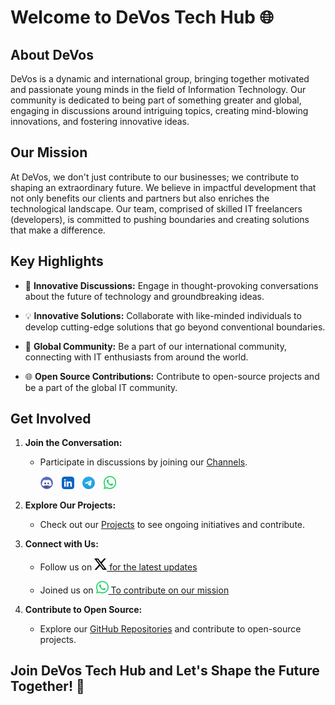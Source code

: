 <a href="https://github.com/DeVos0/DeVos0/blob/main/styles.css"></a>
# Welcome to DeVos Tech Hub 🌐

## About DeVos <a name="about-devos"></a>

DeVos is a dynamic and international group, bringing together motivated and passionate young minds in the field of Information Technology. Our community is dedicated to being part of something greater and global, engaging in discussions around intriguing topics, creating mind-blowing innovations, and fostering innovative ideas.

## Our Mission <a name="our-mission"></a>

At DeVos, we don't just contribute to our businesses; we contribute to shaping an extraordinary future. We believe in impactful development that not only benefits our clients and partners but also enriches the technological landscape. Our team, comprised of skilled IT freelancers (developers), is committed to pushing boundaries and creating solutions that make a difference.

## Key Highlights <a name="key-highlights"></a>

- 🚀 **Innovative Discussions:** Engage in thought-provoking conversations about the future of technology and groundbreaking ideas.
  
- 💡 **Innovative Solutions:** Collaborate with like-minded individuals to develop cutting-edge solutions that go beyond conventional boundaries.

- 👥 **Global Community:** Be a part of our international community, connecting with IT enthusiasts from around the world.

- 🌐 **Open Source Contributions:** Contribute to open-source projects and be a part of the global IT community.

## Get Involved <a name="get-involved"></a>

1. **Join the Conversation:**
   - Participate in discussions by joining our [Channels](#).
     
     
      <div class="social-icons-row">
       <a href="#" target="_blank" style="margin-right: 10px;"><img src="https://github.com/DeVos0/DeVos0/blob/main/discord.png" width="20"></a>
       <a href="#" target="_blank" style="margin-right: 10px;"><img src="https://github.com/DeVos0/DeVos0/blob/main/linkedin.png" width="20"></a>
       <a href="#" target="_blank" style="margin-right: 10px;"><img src="https://github.com/DeVos0/DeVos0/blob/main/telegram.png" width="20"></a>
       <a href="#" target="_blank" style="margin-right: 10px;"><img src="https://github.com/DeVos0/DeVos0/blob/main/whatsapp.png" width="20"></a>
      </div>
   

    
3. **Explore Our Projects:**
   - Check out our [Projects](/projects) to see ongoing initiatives and contribute.

4. **Connect with Us:**

   - Follow us on <a href="#" target="_blank"> <img src="https://github.com/DeVos0/DeVos0/blob/main/x.png" width="20"> for the latest updates</a>
   
   - Joined us on <a href="#" target="_blank"> <img src="https://github.com/DeVos0/DeVos0/blob/main/whatsapp.png" width="20"> To contribute on our mission</a>
   

6. **Contribute to Open Source:**
   - Explore our [GitHub Repositories](https://github.com/DeVosTech) and contribute to open-source projects.

## Join DeVos Tech Hub and Let's Shape the Future Together! 🌟
